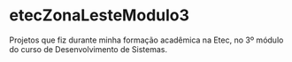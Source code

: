 # etecZonaLesteModulo3
Projetos que fiz durante minha formação acadêmica na Etec, no 3º módulo do curso de Desenvolvimento de Sistemas.
